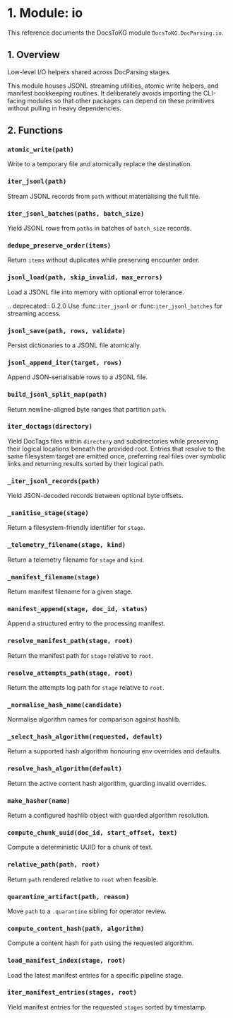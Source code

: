 # 1. Module: io

This reference documents the DocsToKG module ``DocsToKG.DocParsing.io``.

## 1. Overview

Low-level I/O helpers shared across DocParsing stages.

This module houses JSONL streaming utilities, atomic write helpers, and manifest
bookkeeping routines. It deliberately avoids importing the CLI-facing modules so
that other packages can depend on these primitives without pulling in heavy
dependencies.

## 2. Functions

### `atomic_write(path)`

Write to a temporary file and atomically replace the destination.

### `iter_jsonl(path)`

Stream JSONL records from ``path`` without materialising the full file.

### `iter_jsonl_batches(paths, batch_size)`

Yield JSONL rows from ``paths`` in batches of ``batch_size`` records.

### `dedupe_preserve_order(items)`

Return ``items`` without duplicates while preserving encounter order.

### `jsonl_load(path, skip_invalid, max_errors)`

Load a JSONL file into memory with optional error tolerance.

.. deprecated:: 0.2.0
Use :func:`iter_jsonl` or :func:`iter_jsonl_batches` for streaming access.

### `jsonl_save(path, rows, validate)`

Persist dictionaries to a JSONL file atomically.

### `jsonl_append_iter(target, rows)`

Append JSON-serialisable rows to a JSONL file.

### `build_jsonl_split_map(path)`

Return newline-aligned byte ranges that partition ``path``.

### `iter_doctags(directory)`

Yield DocTags files within ``directory`` and subdirectories while preserving
their logical locations beneath the provided root. Entries that resolve to the
same filesystem target are emitted once, preferring real files over symbolic
links and returning results sorted by their logical path.

### `_iter_jsonl_records(path)`

Yield JSON-decoded records between optional byte offsets.

### `_sanitise_stage(stage)`

Return a filesystem-friendly identifier for ``stage``.

### `_telemetry_filename(stage, kind)`

Return a telemetry filename for ``stage`` and ``kind``.

### `_manifest_filename(stage)`

Return manifest filename for a given stage.

### `manifest_append(stage, doc_id, status)`

Append a structured entry to the processing manifest.

### `resolve_manifest_path(stage, root)`

Return the manifest path for ``stage`` relative to ``root``.

### `resolve_attempts_path(stage, root)`

Return the attempts log path for ``stage`` relative to ``root``.

### `_normalise_hash_name(candidate)`

Normalise algorithm names for comparison against hashlib.

### `_select_hash_algorithm(requested, default)`

Return a supported hash algorithm honouring env overrides and defaults.

### `resolve_hash_algorithm(default)`

Return the active content hash algorithm, guarding invalid overrides.

### `make_hasher(name)`

Return a configured hashlib object with guarded algorithm resolution.

### `compute_chunk_uuid(doc_id, start_offset, text)`

Compute a deterministic UUID for a chunk of text.

### `relative_path(path, root)`

Return ``path`` rendered relative to ``root`` when feasible.

### `quarantine_artifact(path, reason)`

Move ``path`` to a ``.quarantine`` sibling for operator review.

### `compute_content_hash(path, algorithm)`

Compute a content hash for ``path`` using the requested algorithm.

### `load_manifest_index(stage, root)`

Load the latest manifest entries for a specific pipeline stage.

### `iter_manifest_entries(stages, root)`

Yield manifest entries for the requested ``stages`` sorted by timestamp.
